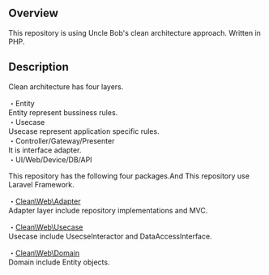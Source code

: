 ## Overview
This repository is using Uncle Bob's clean architecture approach.
Written in PHP.

## Description
Clean architecture has four layers.

・Entity  
Entity represent bussiness rules.  
・Usecase  
Usecase represent application specific rules.  
・Controller/Gateway/Presenter  
It is interface adapter.  
・UI/Web/Device/DB/API  

This repository has the following four packages.And This repository use Laravel Framework.  

・[Clean\Web\Adapter](https://github.com/ShinyaIshikawa/PHPCleanArchitecture/tree/master/packages/clean/web/src/Adapter)  
Adapter layer include repository implementations and MVC.  

・[Clean\Web\Usecase](https://github.com/ShinyaIshikawa/PHPCleanArchitecture/tree/master/packages/clean/web/src/Usecase)  
Usecase include UsecseInteractor and DataAccessInterface.  

・[Clean\Web\Domain](https://github.com/ShinyaIshikawa/PHPCleanArchitecture/tree/master/packages/clean/web/src/Domain/Model)  
Domain include Entity objects.  
